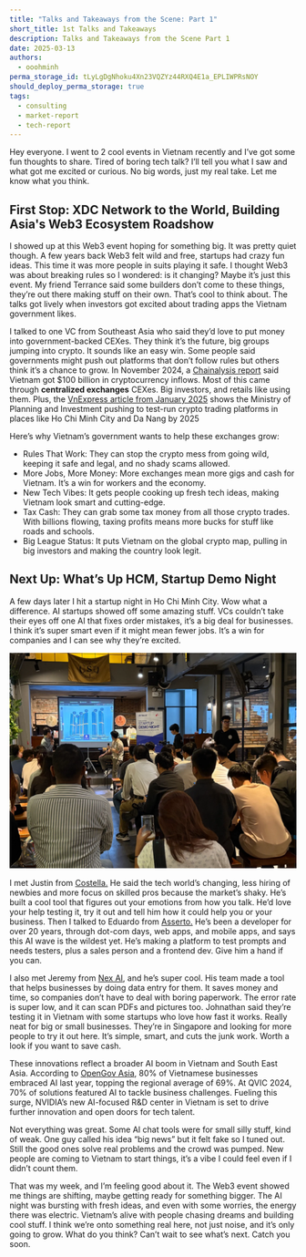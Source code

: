 ```yaml
---
title: "Talks and Takeaways from the Scene: Part 1"
short_title: 1st Talks and Takeaways
description: Talks and Takeaways from the Scene Part 1
date: 2025-03-13
authors:
  - ooohminh
perma_storage_id: tLyLgDgNhoku4Xn23VQZYz44RXQ4E1a_EPLIWPRsNOY
should_deploy_perma_storage: true
tags:
  - consulting
  - market-report
  - tech-report
---
```


Hey everyone. I went to 2 cool events in Vietnam recently and I’ve got some fun thoughts to share. Tired of boring tech talk? I’ll tell you what I saw and what got me excited or curious. No big words, just my real take. Let me know what you think.

## First Stop: XDC Network to the World, Building Asia's Web3 Ecosystem Roadshow

I showed up at this Web3 event hoping for something big. It was pretty quiet though. A few years back Web3 felt wild and free, startups had crazy fun ideas. This time it was more people in suits playing it safe. I thought Web3 was about breaking rules so I wondered: is it changing? Maybe it’s just this event. My friend Terrance said some builders don’t come to these things, they’re out there making stuff on their own. That’s cool to think about. The talks got lively when investors got excited about trading apps the Vietnam government likes.

I talked to one VC from Southeast Asia who said they’d love to put money into government-backed CEXes. They think it’s the future, big groups jumping into crypto. It sounds like an easy win. Some people said governments might push out platforms that don’t follow rules but others think it’s a chance to grow. In November 2024, a [Chainalysis report](https://www.chainalysis.com/blog/central-southern-asia-crypto-adoption-2024/) said Vietnam got $100 billion in cryptocurrency inflows. Most of this came through **centralized exchanges** CEXes. Big investors, and retails like using them. Plus, the [VnExpress article from January 2025](https://vnexpress.net/de-xuat-thu-nghiem-san-giao-dich-tien-so-tai-trung-tam-tai-chinh-4837314.html) shows the Ministry of Planning and Investment pushing to test-run crypto trading platforms in places like Ho Chi Minh City and Da Nang by 2025

Here’s why Vietnam’s government wants to help these exchanges grow:

- Rules That Work: They can stop the crypto mess from going wild, keeping it safe and legal, and no shady scams allowed.
- More Jobs, More Money: More exchanges mean more gigs and cash for Vietnam. It’s a win for workers and the economy.
- New Tech Vibes: It gets people cooking up fresh tech ideas, making Vietnam look smart and cutting-edge.
- Tax Cash: They can grab some tax money from all those crypto trades. With billions flowing, taxing profits means more bucks for stuff like roads and schools.
- Big League Status: It puts Vietnam on the global crypto map, pulling in big investors and making the country look legit.

## Next Up: What’s Up HCM, Startup Demo Night

A few days later I hit a startup night in Ho Chi Minh City. Wow what a difference. AI startups showed off some amazing stuff. VCs couldn’t take their eyes off one AI that fixes order mistakes, it’s a big deal for businesses. I think it’s super smart even if it might mean fewer jobs. It’s a win for companies and I can see why they’re excited.

![](assets/event-takeaways-1st-1.webp)

I met Justin from [Costella.](https://www.costella.co/) He said the tech world’s changing, less hiring of newbies and more focus on skilled pros because the market’s shaky. He’s built a cool tool that figures out your emotions from how you talk. He’d love your help testing it, try it out and tell him how it could help you or your business. Then I talked to Eduardo from [Asserto.](https://asserto.ai/) He’s been a developer for over 20 years, through dot-com days, web apps, and mobile apps, and says this AI wave is the wildest yet. He’s making a platform to test prompts and needs testers, plus a sales person and a frontend dev. Give him a hand if you can.

I also met Jeremy from [Nex AI](https://www.nexai.app/), and he’s super cool. His team made a tool that helps businesses by doing data entry for them. It saves money and time, so companies don’t have to deal with boring paperwork. The error rate is super low, and it can scan PDFs and pictures too. Johnathan said they’re testing it in Vietnam with some startups who love how fast it works. Really neat for big or small businesses. They’re in Singapore and looking for more people to try it out here. It’s simple, smart, and cuts the junk work. Worth a look if you want to save cash.

These innovations reflect a broader AI boom in Vietnam and South East Asia. According to [OpenGov Asia](https://opengovasia.com/2025/02/08/vietnams-ai-future-innovation-policy-and-growth/), 80% of Vietnamese businesses embraced AI last year, topping the regional average of 69%. At QVIC 2024, 70% of solutions featured AI to tackle business challenges. Fueling this surge, NVIDIA’s new AI-focused R&D center in Vietnam is set to drive further innovation and open doors for tech talent.

Not everything was great. Some AI chat tools were for small silly stuff, kind of weak. One guy called his idea “big news” but it felt fake so I tuned out. Still the good ones solve real problems and the crowd was pumped. New people are coming to Vietnam to start things, it’s a vibe I could feel even if I didn’t count them.

That was my week, and I’m feeling good about it. The Web3 event showed me things are shifting, maybe getting ready for something bigger. The AI night was bursting with fresh ideas, and even with some worries, the energy there was electric. Vietnam’s alive with people chasing dreams and building cool stuff. I think we’re onto something real here, not just noise, and it’s only going to grow. What do you think? Can’t wait to see what’s next. Catch you soon.
